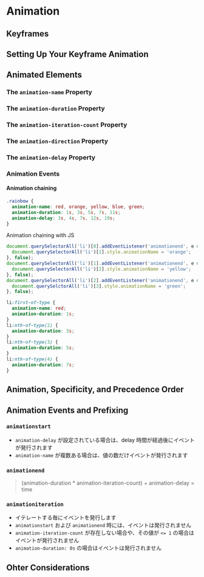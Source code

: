 # Animation

## Keyframes
## Setting Up Your Keyframe Animation
## Animated Elements
### The `animation-name` Property
### The `animation-duration` Property
### The `animation-iteration-count` Property
### The `animation-direction` Property
### The `animation-delay` Property
### Animation Events
#### Animation chaining

```css
.rainbow {
  animation-name: red, orange, yellow, blue, green;
  animation-duration: 1s, 3s, 5s, 7s, 11s;
  animation-delay: 3s, 4s, 7s, 12s, 19s;
}
```

Animation chaining with JS

```js
document.querySelectorAll('li')[0].addEventListener('animationend', e => {
  document.querySelectorAll('li')[1].style.animationName = 'orange';
}, false);
document.querySelectorAll('li')[1].addEventListener('animationend', e => {
  document.querySelectorAll('li')[2].style.animationName = 'yellow';
}, false);
document.querySelectorAll('li')[2].addEventListener('animationend', e => {
  document.querySelctorAll('li')[3].style.animationName = 'green';
}, false);
```

```css
li:first-of-type {
  animation-name: red;
  animation-duration: 1s;
}
li:nth-of-type(2) {
  animation-duration: 3s;
}
li:nth-of-type(3) {
  animation-duration: 5s;
}
li:nth-of-type(4) {
  animation-duration: 7s;
}
```

## Animation, Specificity, and Precedence Order
## Animation Events and Prefixing
### `animationstart`
- `animation-delay` が設定されている場合は、delay 時間が経過後にイベントが発行されます
- `animation-name` が複数ある場合は、値の数だけイベントが発行されます

### `animationend`

> (animation-duration * animation-iteration-count) + animation-delay = time

### `animationiteration`
- イテレートする毎にイベントを発行します
- `animationstart` および `animationend` 時には、イベントは発行されません
- `animation-iteration-count` が存在しない場合や、その値が `<= 1` の場合はイベントが発行されません
- `animation-duration: 0s` の場合はイベントは発行されません

## Ohter Considerations
